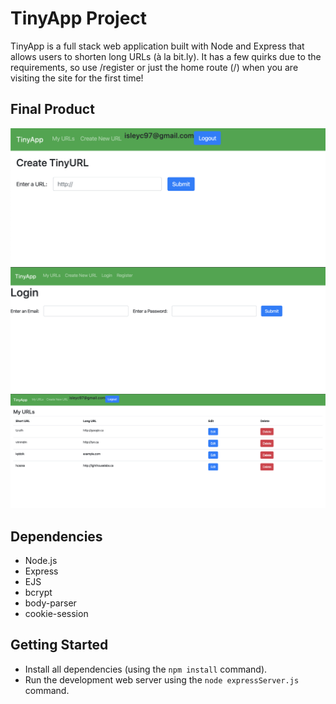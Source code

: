 # TinyApp Project

TinyApp is a full stack web application built with Node and Express that allows users to shorten long URLs (à la bit.ly). It has a few quirks due to the requirements, so use /register or just the home route (/) when you are visiting the site for the first time!

## Final Product

!["The create a new URL page"](https://github.com/claraisley/tinyapp/blob/master/docs/create-url.png?raw=true)
!["The main login page"](https://github.com/claraisley/tinyapp/blob/master/docs/login-page.png?raw=true)
!["The User URLs page"](https://github.com/claraisley/tinyapp/blob/master/docs/urls-page.png?raw=true)

## Dependencies

- Node.js
- Express
- EJS
- bcrypt
- body-parser
- cookie-session

## Getting Started

- Install all dependencies (using the `npm install` command).
- Run the development web server using the `node expressServer.js` command.